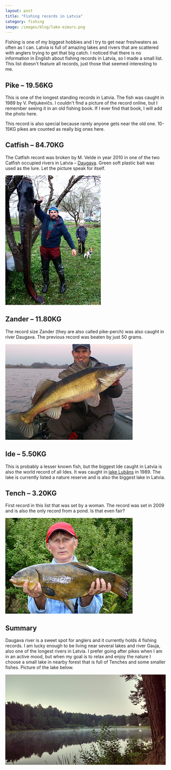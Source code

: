 ```yaml
---
layout: post
title: "Fishing records in Latvia"
category: fishing
image: /images/blog/lake-eimurs.png
---
```


Fishing is one of my biggest hobbies and I try to get near freshwaters as often as I can. Latvia is full of amazing lakes and rivers that are scattered with anglers trying to get that big catch. I noticed that there is no information in English about fishing records in Latvia, so I made a small list. This list doesn't feature all records, just those that seemed interesting to me. 

<!-- more -->

## Pike – 19.56KG

This is one of the longest standing records in Latvia. The fish was caught in 1989 by V. Petjukevičs. I couldn't find a picture of the record online, but I remember seeing it in an old fishing book. If I ever find that book, I will add the photo here.

This record is also special because rarely anyone gets near the old one. 10-15KG pikes are counted as really big ones here.

## Catfish – 84.70KG

The Catfish record was broken by M. Velde in year 2010 in one of the two Catfish occupied rivers in Latvia – [Daugava](http://en.wikipedia.org/wiki/Daugava_River). Green soft plastic bait was used as the lure. Let the picture speak for itself.

![Catfish record in Latvia](/images/blog/catfish-record-latvia.jpg)

## Zander – 11.80KG

The record size Zander (they are also called pike-perch) was also caught in river Daugava. The previous record was beaten by just 50 grams. 

![Zander record in Latvia](/images/blog/zander-record-latvia.jpg)

## Ide – 5.50KG

This is probably a lesser known fish, but the biggest Ide caught in Latvia is also the world record of all Ides. It was caught in [lake Lubāns](http://en.wikipedia.org/wiki/Lake_Lub%C4%81ns) in 1989. The lake is currently listed a nature reserve and is also the biggest lake in Latvia. 

## Tench – 3.20KG

First record in this list that was set by a woman. The record was set in 2009 and is also the only record from a pond. Is that even fair?

![Tench record in Latvia](/images/blog/tench-record-latvia.jpg) 

## Summary

Daugava river is a sweet spot for anglers and it currently holds 4 fishing records. I am lucky enough to be living near several lakes and river Gauja, also one of the longest rivers in Latvia. I prefer going after pikes when I am in an active mood, but when my goal is to relax and enjoy the nature I choose a small lake in nearby forest that is full of Tenches and some smaller fishes. Picture of the lake below.

![Lake Eimurs](/images/blog/lake-eimurs.png)